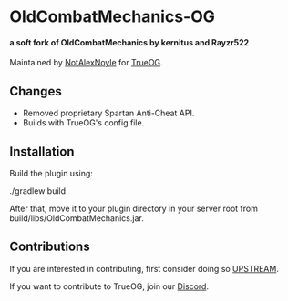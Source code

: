 <!--
     This Source Code Form is subject to the terms of the Mozilla Public
     License, v. 2.0. If a copy of the MPL was not distributed with this
     file, You can obtain one at https://mozilla.org/MPL/2.0/.
-->

# OldCombatMechanics-OG
#### a soft fork of OldCombatMechanics by kernitus and Rayzr522
Maintained by [NotAlexNoyle](https://github.com/NotAlexNoyle/) for [TrueOG](https://true-og.net).

## Changes
- Removed proprietary Spartan Anti-Cheat API.
- Builds with TrueOG's config file.

## Installation
Build the plugin using:

./gradlew build

After that, move it to your plugin directory in your server root from build/libs/OldCombatMechanics.jar.

## Contributions

If you are interested in contributing, first consider doing so [UPSTREAM](.github/CONTRIBUTING.md).

If you want to contribute to TrueOG, join our [Discord](https://discord.gg/ma9pMYpBU6).
